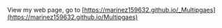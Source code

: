 View my web page, go to [https://marinez159632.github.io/_Multipgaes](https://marinez159632.github.io/Multipgaes)
